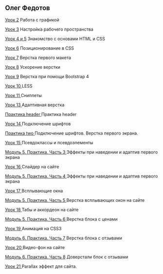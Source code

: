 ## Олег Федотов

[Урок 2](https://github.com/creatads/lesson-2 "https://github.com/creatads/lesson-2") Работа с графикой

[Урок 3](https://github.com/creatads/lesson-3 "https://github.com/creatads/lesson-3") Настройка рабочего пространства

[Урок 4 и 5](https://github.com/creatads/lesson-4 "https://github.com/creatads/lesson-4") Знакомство с основами HTML и CSS  

[Урок 6](https://github.com/creatads/lesson-6 "https://github.com/creatads/lesson-6") Позиционирование в CSS 

[Урок 7](https://github.com/creatads/lesson-7 "https://github.com/creatads/lesson-7") Верстка первого макета

[Урок 8](https://github.com/creatads/lesson-8 "https://github.com/creatads/lesson-8") Ускорение верстки

[Урок 9](https://github.com/creatads/lesson-9 "https://github.com/creatads/lesson-9") Верстка при помощи Bootstrap 4

[Урок 10 ](https://github.com/creatads/lesson-10 "https://github.com/creatads/lesson-10") LESS

[Урок 11 ](https://github.com/creatads/lesson-11 "https://github.com/creatads/lesson-11") Сниппеты 

[Урок 13 ](https://github.com/creatads/lesson-13 "https://github.com/creatads/lesson-13") Адаптивная верстка 

[Практика header ](https://github.com/creatads/praktika-header "https://github.com/creatads/praktika-header") Практика header 

[Урок 14 ](https://github.com/creatads/lesson-14 "https://github.com/creatads/lesson-14") Подключение шрифтов

[Практика two ](https://github.com/creatads/praktika-two "https://github.com/creatads/praktika-two") Подключение шрифтов. Верстка первого экрана.

[Урок 15 ](https://github.com/creatads/lesson-15 "https://github.com/creatads/lesson-15") Псевдоклассы и псевдоэлементы

[Модуль 5. Практика. Часть 3 ](https://github.com/creatads/praktika-3 "https://github.com/creatads/praktika-3") Эффекты при наведении и адаптив первого экрана

[Урок 16 ](https://github.com/creatads/lesson-16 "https://github.com/creatads/lesson-16") Слайдер на сайте 

[Модуль 5. Практика. Часть 4 ](https://github.com/creatads/praktika-3 "https://github.com/creatads/praktika-3") Эффекты при наведении и адаптив первого экрана

[Урок 17 ](https://github.com/creatads/lesson-17 "https://github.com/creatads/lesson-17") Всплывающие окна

[Модуль 5. Практика. Часть 5 ](https://github.com/creatads/praktika-3 "https://github.com/creatads/praktika-3") Верстка всплывающих окон на сайте

[Урок 18 ](https://github.com/creatads/lesson-18 "https://github.com/creatads/lesson-18") Табы и аккордеон на сайте

[Модуль 5. Практика. Часть 6 ](https://github.com/creatads/praktika-3 "https://github.com/creatads/praktika-3") Верстка блока с ценами

[Урок 19 ](https://github.com/creatads/lesson-18 "https://github.com/creatads/lesson-18") Анимация на CSS3

[Модуль 6. Практика. Часть 7](https://github.com/creatads/praktika-3 "https://github.com/creatads/praktika-3") Верстка блока с отзывами

[Урок 20 ](https://github.com/creatads/lesson-20 "https://github.com/creatads/lesson-18")Видео-фон на сайте

[Модуль 6. Практика. Часть 8](https://github.com/creatads/praktika-3 "https://github.com/creatads/praktika-3") Доверстали блок с отзывами

[Урок 21 ](https://github.com/creatads/lesson-21 "https://github.com/creatads/lesson-21")Parallax эффект для сайта.

